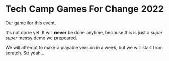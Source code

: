 # Tech Camp Games For Change 2022
Our game for this event.

It's not done yet,
It will __never__ be done anytime, because this is just a *super super* messy demo we prepeared.

We will attempt to make a playable version in a week, but we will start from scratch. So yeah...

